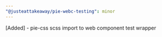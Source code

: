 ```yaml
---
"@justeattakeaway/pie-webc-testing": minor
---
```


[Added] - pie-css scss import to web component test wrapper
